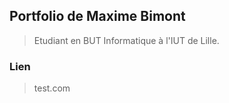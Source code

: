## Portfolio de Maxime Bimont

>Etudiant en BUT Informatique à l'IUT de Lille.

### Lien 

>test.com
